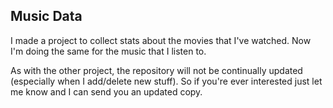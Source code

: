 ## Music Data

I made a project to collect stats about the movies that I've watched. Now I'm doing the same for the music that I listen to.

As with the other project, the repository will not be continually updated (especially when I add/delete new stuff). So if you're ever interested just let me know and I can send you an updated copy.
